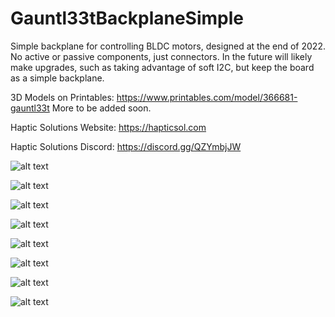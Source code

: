 # Gauntl33tBackplaneSimple
 Simple backplane for controlling BLDC motors, designed at the end of 2022.  No active or passive components, just connectors.  In the future will likely make upgrades, such as taking advantage of soft I2C, but keep the board as a simple backplane.

 3D Models on Printables: https://www.printables.com/model/366681-gauntl33t  More to be added soon.

 Haptic Solutions Website: https://hapticsol.com

 Haptic Solutions Discord: https://discord.gg/QZYmbjJW

![alt text](https://github.com/Haptic-Solutions/Gauntl33tBackplaneSimple/blob/main/images/image1.png?raw=true)

![alt text](https://github.com/Haptic-Solutions/Gauntl33tBackplaneSimple/blob/main/images/image2.png?raw=true)

![alt text](https://github.com/Haptic-Solutions/Gauntl33tBackplaneSimple/blob/main/images/image3.jpg?raw=true)

![alt text](https://github.com/Haptic-Solutions/Gauntl33tBackplaneSimple/blob/main/images/image4.jpg?raw=true)

![alt text](https://github.com/Haptic-Solutions/Gauntl33tBackplaneSimple/blob/main/images/image5.jpg?raw=true)

![alt text](https://github.com/Haptic-Solutions/Gauntl33tBackplaneSimple/blob/main/images/image6.jpg?raw=true)

![alt text](https://github.com/Haptic-Solutions/Gauntl33tBackplaneSimple/blob/main/images/image7.jpg?raw=true)

![alt text](https://github.com/Haptic-Solutions/Gauntl33tBackplaneSimple/blob/main/images/image8.jpg?raw=true)
